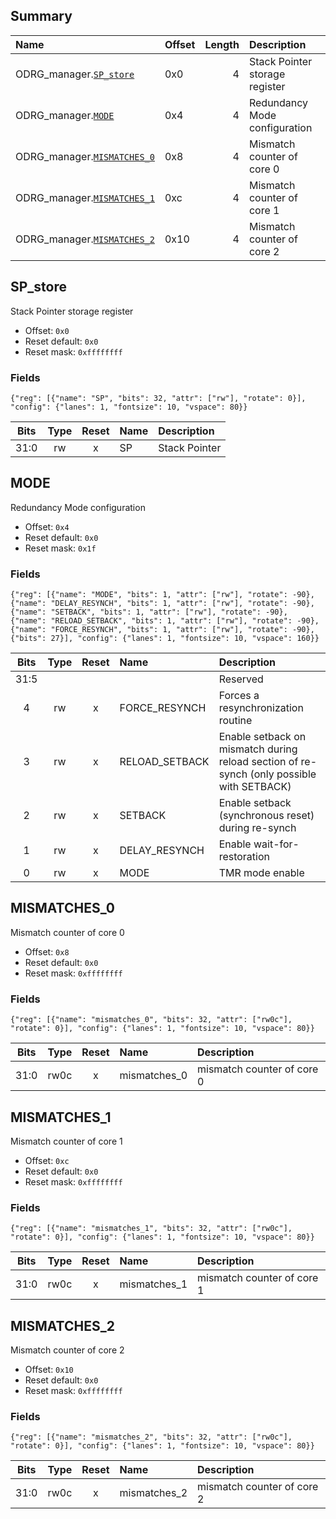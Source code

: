 ## Summary

| Name                                         | Offset   |   Length | Description                    |
|:---------------------------------------------|:---------|---------:|:-------------------------------|
| ODRG_manager.[`SP_store`](#sp_store)         | 0x0      |        4 | Stack Pointer storage register |
| ODRG_manager.[`MODE`](#mode)                 | 0x4      |        4 | Redundancy Mode configuration  |
| ODRG_manager.[`MISMATCHES_0`](#mismatches_0) | 0x8      |        4 | Mismatch counter of core 0     |
| ODRG_manager.[`MISMATCHES_1`](#mismatches_1) | 0xc      |        4 | Mismatch counter of core 1     |
| ODRG_manager.[`MISMATCHES_2`](#mismatches_2) | 0x10     |        4 | Mismatch counter of core 2     |

## SP_store
Stack Pointer storage register
- Offset: `0x0`
- Reset default: `0x0`
- Reset mask: `0xffffffff`

### Fields

```wavejson
{"reg": [{"name": "SP", "bits": 32, "attr": ["rw"], "rotate": 0}], "config": {"lanes": 1, "fontsize": 10, "vspace": 80}}
```

|  Bits  |  Type  |  Reset  | Name   | Description   |
|:------:|:------:|:-------:|:-------|:--------------|
|  31:0  |   rw   |    x    | SP     | Stack Pointer |

## MODE
Redundancy Mode configuration
- Offset: `0x4`
- Reset default: `0x0`
- Reset mask: `0x1f`

### Fields

```wavejson
{"reg": [{"name": "MODE", "bits": 1, "attr": ["rw"], "rotate": -90}, {"name": "DELAY_RESYNCH", "bits": 1, "attr": ["rw"], "rotate": -90}, {"name": "SETBACK", "bits": 1, "attr": ["rw"], "rotate": -90}, {"name": "RELOAD_SETBACK", "bits": 1, "attr": ["rw"], "rotate": -90}, {"name": "FORCE_RESYNCH", "bits": 1, "attr": ["rw"], "rotate": -90}, {"bits": 27}], "config": {"lanes": 1, "fontsize": 10, "vspace": 160}}
```

|  Bits  |  Type  |  Reset  | Name           | Description                                                                               |
|:------:|:------:|:-------:|:---------------|:------------------------------------------------------------------------------------------|
|  31:5  |        |         |                | Reserved                                                                                  |
|   4    |   rw   |    x    | FORCE_RESYNCH  | Forces a resynchronization routine                                                        |
|   3    |   rw   |    x    | RELOAD_SETBACK | Enable setback on mismatch during reload section of re-synch (only possible with SETBACK) |
|   2    |   rw   |    x    | SETBACK        | Enable setback (synchronous reset) during re-synch                                        |
|   1    |   rw   |    x    | DELAY_RESYNCH  | Enable wait-for-restoration                                                               |
|   0    |   rw   |    x    | MODE           | TMR mode enable                                                                           |

## MISMATCHES_0
Mismatch counter of core 0
- Offset: `0x8`
- Reset default: `0x0`
- Reset mask: `0xffffffff`

### Fields

```wavejson
{"reg": [{"name": "mismatches_0", "bits": 32, "attr": ["rw0c"], "rotate": 0}], "config": {"lanes": 1, "fontsize": 10, "vspace": 80}}
```

|  Bits  |  Type  |  Reset  | Name         | Description                |
|:------:|:------:|:-------:|:-------------|:---------------------------|
|  31:0  |  rw0c  |    x    | mismatches_0 | mismatch counter of core 0 |

## MISMATCHES_1
Mismatch counter of core 1
- Offset: `0xc`
- Reset default: `0x0`
- Reset mask: `0xffffffff`

### Fields

```wavejson
{"reg": [{"name": "mismatches_1", "bits": 32, "attr": ["rw0c"], "rotate": 0}], "config": {"lanes": 1, "fontsize": 10, "vspace": 80}}
```

|  Bits  |  Type  |  Reset  | Name         | Description                |
|:------:|:------:|:-------:|:-------------|:---------------------------|
|  31:0  |  rw0c  |    x    | mismatches_1 | mismatch counter of core 1 |

## MISMATCHES_2
Mismatch counter of core 2
- Offset: `0x10`
- Reset default: `0x0`
- Reset mask: `0xffffffff`

### Fields

```wavejson
{"reg": [{"name": "mismatches_2", "bits": 32, "attr": ["rw0c"], "rotate": 0}], "config": {"lanes": 1, "fontsize": 10, "vspace": 80}}
```

|  Bits  |  Type  |  Reset  | Name         | Description                |
|:------:|:------:|:-------:|:-------------|:---------------------------|
|  31:0  |  rw0c  |    x    | mismatches_2 | mismatch counter of core 2 |

